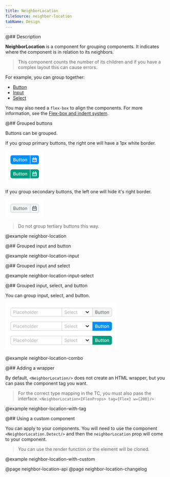 ```yaml
---
title: NeighborLocation
fileSource: neighbor-location
tabName: Design
---
```


@## Description

**NeighborLocation** is a component for grouping components. It indicates where the component is in relation to its
neighbors.

> This component counts the number of its children and if you have a complex layout this can cause errors.

For example, you can group together:

- [Button](/components/button/)
- [Input](/components/input/)
- [Select](/components/select)

You may also need a `flex-box` to align the components. For more information, see
the [Flex-box and indent system](/layout/box-system/).

@## Grouped buttons

Buttons can be grouped.

If you group primary buttons, the right one will have a 1px white border.

![buttons group](static/primary-buttons-group.png)

If you group secondary buttons, the left one will hide it's right border.

![buttons group](static/secondary-buttons-group.png)

> Do not group tertiary buttons this way.

@example neighbor-location

@## Grouped input and button

@example neighbor-location-input

@## Grouped input and select

@example neighbor-location-input-select

@## Grouped input, select, and button

You can group input, select, and button.

![combo case](static/combo.png)

@example neighbor-location-combo

@## Adding a wrapper

By default, `<NeighborLocation/>` does not create an HTML wrapper, but you can pass the component tag you want.

> For the correct type mapping in the TC, you must also pass the interface.
> `<NeighborLocation<IFlexProps> tag={Flex} w={200}/>`

@example neighbor-location-with-tag

@## Using a custom component

You can apply <NeighborLocation/> to your components. You will need to use the component `<NeighborLocation.Detect/>` and
then the `neighborLocation` prop will come to your component.

> You can use the render function or the element will be cloned.

@example neighbor-location-with-custom

@page neighbor-location-api
@page neighbor-location-changelog
